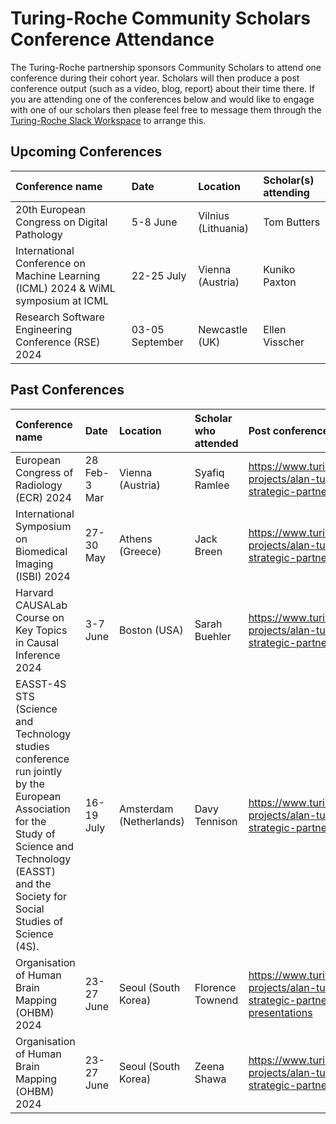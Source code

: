 # Turing-Roche Community Scholars Conference Attendance 

The Turing-Roche partnership sponsors Community Scholars to attend one conference during their cohort year. Scholars will then produce a post conference output (such as a video, blog, report) about their time there. If you are attending one of the conferences below and would like to engage with one of our scholars then please feel free to message them through the [Turing-Roche Slack Workspace](https://docs.google.com/forms/d/e/1FAIpQLSep6mcxlA-QouGk1HLuonmnn-Ml6aEyhClbYOSPW4UEr6OALA/viewform) to arrange this. 


## Upcoming Conferences

| Conference name| Date | Location | Scholar(s) attending |
|:-----|:--------|:-----------|:-----------|
| 20th European Congress on Digital Pathology | 5-8 June | Vilnius (Lithuania) | Tom Butters 
| International Conference on Machine Learning (ICML) 2024 & WiML symposium at ICML | 22-25 July  | Vienna (Austria) | Kuniko Paxton
| Research Software Engineering Conference (RSE) 2024 | 03-05 September  | Newcastle (UK) | Ellen Visscher



## Past Conferences
| Conference name| Date | Location | Scholar who attended | Post conference output
|:-----|:----------|:-----------|:-----------|:-----------|
| European Congress of Radiology (ECR) 2024 | 28 Feb-3 Mar | Vienna (Austria) | Syafiq Ramlee | https://www.turing.ac.uk/research/research-projects/alan-turing-institute-roche-strategic-partnership/ECR-2024
| International Symposium on Biomedical Imaging (ISBI) 2024 | 27-30 May  | Athens (Greece) | Jack Breen | https://www.turing.ac.uk/research/research-projects/alan-turing-institute-roche-strategic-partnership/ISBI-2024
| Harvard CAUSALab Course on Key Topics in Causal Inference 2024 | 3-7 June  | Boston (USA) | Sarah Buehler | https://www.turing.ac.uk/research/research-projects/alan-turing-institute-roche-strategic-partnership/CAUSALab
| EASST-4S STS (Science and Technology studies conference run jointly by the European Association for the Study of Science and Technology (EASST) and the Society for Social Studies of Science (4S). | 16-19 July | Amsterdam (Netherlands) | Davy Tennison | https://www.turing.ac.uk/research/research-projects/alan-turing-institute-roche-strategic-partnership/EASST-4S-STS
| Organisation of Human Brain Mapping (OHBM) 2024 | 23-27 June  | Seoul (South Korea) | Florence Townend | https://www.turing.ac.uk/research/research-projects/alan-turing-institute-roche-strategic-partnership/a-guide-to-poster-presentations
| Organisation of Human Brain Mapping (OHBM) 2024 | 23-27 June  | Seoul (South Korea) | Zeena Shawa | https://www.turing.ac.uk/research/research-projects/alan-turing-institute-roche-strategic-partnership/OHBM-2024 |
